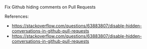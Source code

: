Fix Github hiding comments on Pull Requests

References:
* https://stackoverflow.com/questions/63883807/disable-hidden-conversations-in-github-pull-requests
* https://stackoverflow.com/questions/63883807/disable-hidden-conversations-in-github-pull-requests